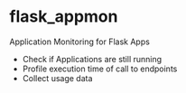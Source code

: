 # flask_appmon
Application Monitoring for Flask Apps

* Check if Applications are still running
* Profile execution time of call to endpoints
* Collect usage data

    